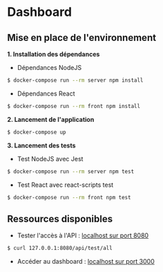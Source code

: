 # Dashboard

## Mise en place de l'environnement

**1. Installation des dépendances**

- Dépendances NodeJS

```bash
$ docker-compose run --rm server npm install
```

- Dépendances React

```bash
$ docker-compose run --rm front npm install
```

**2. Lancement de l'application**

```bash
$ docker-compose up
```

**3. Lancement des tests**

- Test NodeJS avec Jest

```bash
$ docker-compose run --rm server npm test
```

- Test React avec react-scripts test

```bash
$ docker-compose run --rm front npm test
```

## Ressources disponibles

- Tester l'accès à l'API : [localhost sur port 8080](127.0.0.1:8080)

```bash 
$ curl 127.0.0.1:8080/api/test/all
```

- Accéder au dashboard : [localhost sur port 3000](127.0.0.1:3000)